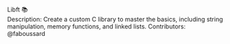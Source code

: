 Libft 📚   
Description: Create a custom C library to master the basics, including string manipulation, memory functions, and linked lists.
Contributors: @faboussard
